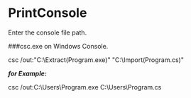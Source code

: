 # PrintConsole
Enter the console file path.

###csc.exe on Windows Console.

csc /out:"C:\Extract(Program.exe)" "C:\Import(Program.cs)"

***for Example:***

csc /out:C:\Users\Program.exe C:\Users\Program.cs
